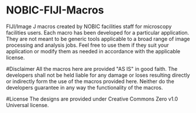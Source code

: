 # NOBIC-FIJI-Macros
FIJI/Image J macros created by NOBIC facilities staff for microscopy facilities users. Each macro has been developed for a particular application. They are not meant to be generic tools applicable to a broad range of image processing and analysis jobs. Feel free to use them if they suit your application or modify them as needed in accordance with the applicable license.

#Disclaimer
All the macros here are provided "AS IS" in good faith. The developers shall not be held liable for any damage or loses resulting directly or indirectly form the use of the macros provided here. Neither do the developers guarantee in any way the functionality of the macros.

#License
The designs are provided under Creative Commons Zero v1.0 Universal license.
